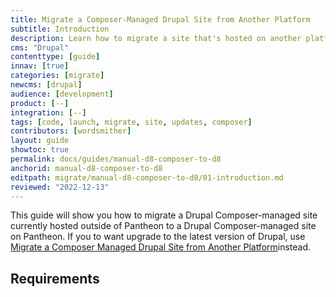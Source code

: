 ```yaml
---
title: Migrate a Composer-Managed Drupal Site from Another Platform
subtitle: Introduction
description: Learn how to migrate a site that's hosted on another platform.
cms: "Drupal"
contenttype: [guide]
innav: [true]
categories: [migrate]
newcms: [drupal]
audience: [development]
product: [--]
integration: [--]
tags: [code, launch, migrate, site, updates, composer]
contributors: [wordsmither]
layout: guide
showtoc: true
permalink: docs/guides/manual-d8-composer-to-d8
anchorid: manual-d8-composer-to-d8
editpath: migrate/manual-d8-composer-to-d8/01-introduction.md
reviewed: "2022-12-13"
---
```


This guide will show you how to migrate a Drupal Composer-managed site currently hosted outside of Pantheon to a Drupal Composer-managed site on Pantheon. If you to want upgrade to the latest version of Drupal, use [Migrate a Composer Managed Drupal Site from Another Platform](/guides/drupal-unhosted-composer)instead.

<Partial file="drupal/commit-history.md" />

<Partial file="migrate/alias-sitefolder.md" />

## Requirements

<Partial file="migrate/d8composer-d8composer-requirements.md" />
